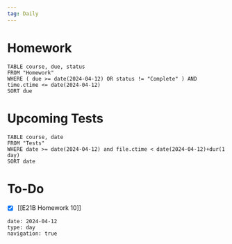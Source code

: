 ```yaml
---
tag: Daily
---
```

# Homework
```dataview
TABLE course, due, status
FROM "Homework" 
WHERE ( due >= date(2024-04-12) OR status != "Complete" ) AND time.ctime <= date(2024-04-12)
SORT due
```
# Upcoming Tests
```dataview
TABLE course, date
FROM "Tests" 
WHERE date >= date(2024-04-12) and file.ctime < date(2024-04-12)+dur(1 day)
SORT date
```
# To-Do
- [x] [[E21B Homework 10]]

```gEvent
date: 2024-04-12
type: day
navigation: true
```